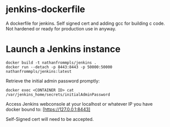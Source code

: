 # jenkins-dockerfile
A dockerfile for jenkins. Self signed cert and adding gcc for building c code. Not hardened or ready for production use in anyway.

# Launch a Jenkins instance
```
docker build -t nathanfrommpls/jenkins .
docker run --detach -p 8443:8443 -p 50000:50000 nathanfrommpls/jenkins:latest
```

Retrieve the initial admin password promptly:
```
docker exec <CONTAINER ID> cat /var/jenkins_home/secrets/initialAdminPassword
```

Access Jenkins webconsole at your localhost or whatever IP you have docker bound to:
[https://127.0.0.1:8443]

Self-Signed cert will need to be accepted.
